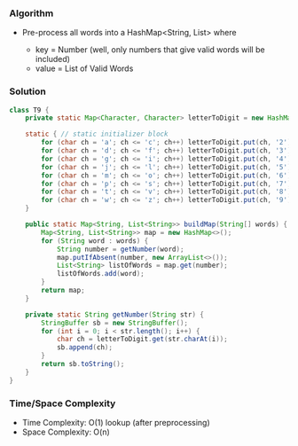### Algorithm

- Pre-process all words into a HashMap<String, List<String>> where
    - key   = Number (well, only numbers that give valid words will be included)
    - value = List of Valid Words

### Solution

```java
class T9 {
    private static Map<Character, Character> letterToDigit = new HashMap<>();

    static { // static initializer block
        for (char ch = 'a'; ch <= 'c'; ch++) letterToDigit.put(ch, '2');
        for (char ch = 'd'; ch <= 'f'; ch++) letterToDigit.put(ch, '3');
        for (char ch = 'g'; ch <= 'i'; ch++) letterToDigit.put(ch, '4');
        for (char ch = 'j'; ch <= 'l'; ch++) letterToDigit.put(ch, '5');
        for (char ch = 'm'; ch <= 'o'; ch++) letterToDigit.put(ch, '6');
        for (char ch = 'p'; ch <= 's'; ch++) letterToDigit.put(ch, '7');
        for (char ch = 't'; ch <= 'v'; ch++) letterToDigit.put(ch, '8');
        for (char ch = 'w'; ch <= 'z'; ch++) letterToDigit.put(ch, '9');
    }

    public static Map<String, List<String>> buildMap(String[] words) {
        Map<String, List<String>> map = new HashMap<>();
        for (String word : words) {
            String number = getNumber(word);
            map.putIfAbsent(number, new ArrayList<>());
            List<String> listOfWords = map.get(number);
            listOfWords.add(word);
        }
        return map;
    }

    private static String getNumber(String str) {
        StringBuffer sb = new StringBuffer();
        for (int i = 0; i < str.length(); i++) {
            char ch = letterToDigit.get(str.charAt(i));
            sb.append(ch);
        }
        return sb.toString();
    }
}
```

### Time/Space Complexity

-  Time Complexity: O(1) lookup (after preprocessing)
- Space Complexity: O(n)
